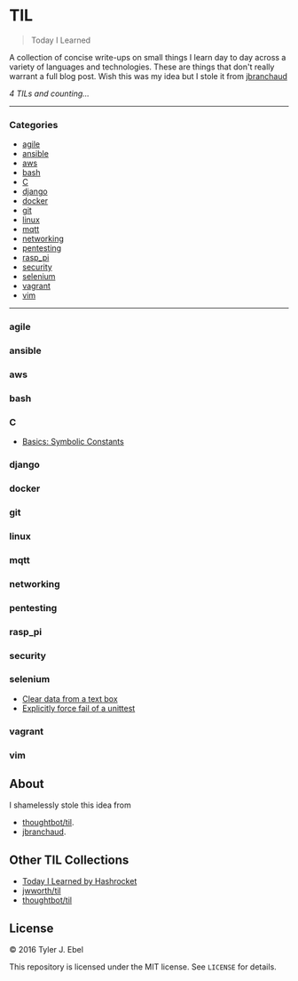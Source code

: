 # TIL

> Today I Learned

A collection of concise write-ups on small things I learn day to day across a
variety of languages and technologies. These are things that don't really
warrant a full blog post. Wish this was my idea but I stole it from [jbranchaud](https://github.com/jbranchaud/til/blob/master/README.)

_4 TILs and counting..._

---

### Categories

* [agile](#agile)
* [ansible](#ansible)
* [aws](#aws)
* [bash](#bash)
* [C](#C)
* [django](#django)
* [docker](#docker)
* [git](#git)
* [linux](#linux)
* [mqtt](#mqtt)
* [networking](#networking)
* [pentesting](#pentesting)
* [rasp_pi](#ras_pi)
* [security](#security)
* [selenium](#selenium)
* [vagrant](#vagrant)
* [vim](#vim)



---

### agile

### ansible

### aws

### bash

### C

* [Basics: Symbolic Constants](c/symbolic-constants.md)

### django

### docker

### git

### linux

### mqtt

### networking

### pentesting

### rasp_pi

### security

### selenium

* [Clear data from a text box ](selenium/clear-text-box.md)
* [Explicitly force fail of a unittest](unit-test-force-fail.md)

### vagrant

### vim




## About

I shamelessly stole this idea from
* [thoughtbot/til](https://github.com/thoughtbot/til).
* [jbranchaud](https://github.com/jbranchaud/til).


## Other TIL Collections

* [Today I Learned by Hashrocket](https://til.hashrocket.com)
* [jwworth/til](https://github.com/jwworth/til)
* [thoughtbot/til](https://github.com/thoughtbot/til)

## License

&copy; 2016 Tyler J. Ebel

This repository is licensed under the MIT license. See `LICENSE` for
details.